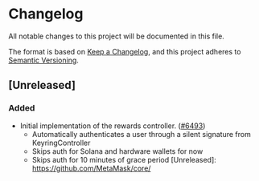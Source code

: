 # Changelog

All notable changes to this project will be documented in this file.

The format is based on [Keep a Changelog](https://keepachangelog.com/en/1.0.0/),
and this project adheres to [Semantic Versioning](https://semver.org/spec/v2.0.0.html).

## [Unreleased]

### Added

- Initial implementation of the rewards controller. ([#6493](https://github.com/MetaMask/core/pull/6493))
  - Automatically authenticates a user through a silent signature from KeyringController
  - Skips auth for Solana and hardware wallets for now
  - Skips auth for 10 minutes of grace period
[Unreleased]: https://github.com/MetaMask/core/
